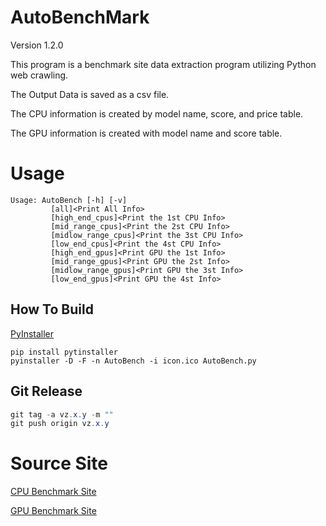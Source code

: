 # AutoBenchMark

Version 1.2.0

This program is a benchmark site data extraction program utilizing Python web crawling.

The Output Data is saved as a csv file.

The CPU information is created by model name, score, and price table.

The GPU information is created with model name and score table.

# Usage
```
Usage: AutoBench [-h] [-v]
         [all]<Print All Info>
         [high_end_cpus]<Print the 1st CPU Info>
         [mid_range_cpus]<Print the 2st CPU Info>
         [midlow_range_cpus]<Print the 3st CPU Info>
         [low_end_cpus]<Print the 4st CPU Info>
         [high_end_gpus]<Print GPU the 1st Info>
         [mid_range_gpus]<Print GPU the 2st Info>
         [midlow_range_gpus]<Print GPU the 3st Info>
         [low_end_gpus]<Print GPU the 4st Info>
```
## How To Build
[PyInstaller](https://pyinstaller.readthedocs.io/en/stable/usage.html)
```
pip install pytinstaller
pyinstaller -D -F -n AutoBench -i icon.ico AutoBench.py
```

## Git Release
```Java
git tag -a vz.x.y -m ""
git push origin vz.x.y
```

# Source Site

[CPU Benchmark Site](https://www.cpubenchmark.net/)

[GPU Benchmark Site](https://www.videocardbenchmark.net/)

